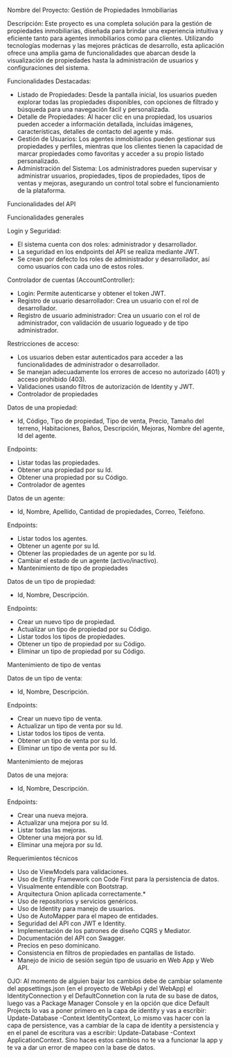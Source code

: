 Nombre del Proyecto: Gestión de Propiedades Inmobiliarias

Descripción:
Este proyecto es una completa solución para la gestión de propiedades inmobiliarias, diseñada para brindar una experiencia intuitiva y eficiente tanto para agentes inmobiliarios como para clientes.
Utilizando tecnologías modernas y las mejores prácticas de desarrollo, esta aplicación ofrece una amplia gama de funcionalidades que abarcan desde la visualización de propiedades hasta la administración
de usuarios y configuraciones del sistema.

Funcionalidades Destacadas:

* Listado de Propiedades: Desde la pantalla inicial, los usuarios pueden explorar todas las propiedades disponibles, con opciones de filtrado y búsqueda para una navegación fácil y personalizada.
* Detalle de Propiedades: Al hacer clic en una propiedad, los usuarios pueden acceder a información detallada, incluidas imágenes, características, detalles de contacto del agente y más.
* Gestión de Usuarios: Los agentes inmobiliarios pueden gestionar sus propiedades y perfiles, mientras que los clientes tienen la capacidad de marcar propiedades como favoritas y acceder a su propio listado personalizado.
* Administración del Sistema: Los administradores pueden supervisar y administrar usuarios, propiedades, tipos de propiedades, tipos de ventas y mejoras, asegurando un control total sobre el funcionamiento de la plataforma.

Funcionalidades del API

Funcionalidades generales

Login y Seguridad:
* El sistema cuenta con dos roles: administrador y desarrollador.
* La seguridad en los endpoints del API se realiza mediante JWT.
* Se crean por defecto los roles de administrador y desarrollador, así como usuarios con cada uno de estos roles.
  
Controlador de cuentas (AccountController):
* Login: Permite autenticarse y obtener el token JWT.
* Registro de usuario desarrollador: Crea un usuario con el rol de desarrollador.
* Registro de usuario administrador: Crea un usuario con el rol de administrador, con validación de usuario logueado y de tipo administrador.
  
Restricciones de acceso:
* Los usuarios deben estar autenticados para acceder a las funcionalidades de administrador o desarrollador.
* Se manejan adecuadamente los errores de acceso no autorizado (401) y acceso prohibido (403).
* Validaciones usando filtros de autorización de Identity y JWT.
* Controlador de propiedades
  
Datos de una propiedad:
* Id, Código, Tipo de propiedad, Tipo de venta, Precio, Tamaño del terreno, Habitaciones, Baños, Descripción, Mejoras, Nombre del agente, Id del agente.
 
Endpoints:
* Listar todas las propiedades.
* Obtener una propiedad por su Id.
* Obtener una propiedad por su Código.
* Controlador de agentes
  
Datos de un agente:
* Id, Nombre, Apellido, Cantidad de propiedades, Correo, Teléfono.
  
Endpoints:
* Listar todos los agentes.
* Obtener un agente por su Id.
* Obtener las propiedades de un agente por su Id.
* Cambiar el estado de un agente (activo/inactivo).
* Mantenimiento de tipo de propiedades
  
Datos de un tipo de propiedad:
* Id, Nombre, Descripción.
  
Endpoints:
* Crear un nuevo tipo de propiedad.
* Actualizar un tipo de propiedad por su Código.
* Listar todos los tipos de propiedades.
* Obtener un tipo de propiedad por su Código.
* Eliminar un tipo de propiedad por su Código.
  
Mantenimiento de tipo de ventas

Datos de un tipo de venta:
* Id, Nombre, Descripción.
  
Endpoints:
* Crear un nuevo tipo de venta.
* Actualizar un tipo de venta por su Id.
* Listar todos los tipos de venta.
* Obtener un tipo de venta por su Id.
* Eliminar un tipo de venta por su Id.
  
Mantenimiento de mejoras

Datos de una mejora:
* Id, Nombre, Descripción.
  
Endpoints:
* Crear una nueva mejora.
* Actualizar una mejora por su Id.
* Listar todas las mejoras.
* Obtener una mejora por su Id.
* Eliminar una mejora por su Id.

  
Requerimientos técnicos
* Uso de ViewModels para validaciones.
* Uso de Entity Framework con Code First para la persistencia de datos.
* Visualmente entendible con Bootstrap.
* Arquitectura Onion aplicada correctamente.* 
* Uso de repositorios y servicios genéricos.
* Uso de Identity para manejo de usuarios.
* Uso de AutoMapper para el mapeo de entidades.
* Seguridad del API con JWT e Identity.
* Implementación de los patrones de diseño CQRS y Mediator.
* Documentación del API con Swagger.
* Precios en peso dominicano.
* Consistencia en filtros de propiedades en pantallas de listado.
* Manejo de inicio de sesión según tipo de usuario en Web App y Web API.


OJO: Al momento de alguien bajar los cambios debe de cambiar solamente del appsettings.json (en el proyecto de WebApi y del WebApp)
el IdentityConnection y el DefaultConnetion con la ruta de su base de datos, luego vas a Package Manager Console y en la opción
que dice Default Projects lo vas a poner primero en la capa de identity y vas a escribir: Update-Database -Context IdentityContext,
Lo mismo vas hacer con la capa de persistence, vas a cambiar de la capa de identity a persistencia y en el panel de escritura vas a escribir:
Update-Database -Context ApplicationContext. Sino haces estos cambios no te va a funcionar la app y te va a dar un error de mapeo con la base de datos.
